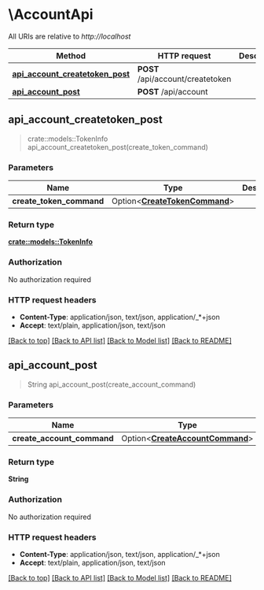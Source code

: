 # \AccountApi

All URIs are relative to *http://localhost*

Method | HTTP request | Description
------------- | ------------- | -------------
[**api_account_createtoken_post**](AccountApi.md#api_account_createtoken_post) | **POST** /api/account/createtoken | 
[**api_account_post**](AccountApi.md#api_account_post) | **POST** /api/account | 



## api_account_createtoken_post

> crate::models::TokenInfo api_account_createtoken_post(create_token_command)


### Parameters


Name | Type | Description  | Required | Notes
------------- | ------------- | ------------- | ------------- | -------------
**create_token_command** | Option<[**CreateTokenCommand**](CreateTokenCommand.md)> |  |  |

### Return type

[**crate::models::TokenInfo**](TokenInfo.md)

### Authorization

No authorization required

### HTTP request headers

- **Content-Type**: application/json, text/json, application/_*+json
- **Accept**: text/plain, application/json, text/json

[[Back to top]](#) [[Back to API list]](../README.md#documentation-for-api-endpoints) [[Back to Model list]](../README.md#documentation-for-models) [[Back to README]](../README.md)


## api_account_post

> String api_account_post(create_account_command)


### Parameters


Name | Type | Description  | Required | Notes
------------- | ------------- | ------------- | ------------- | -------------
**create_account_command** | Option<[**CreateAccountCommand**](CreateAccountCommand.md)> |  |  |

### Return type

**String**

### Authorization

No authorization required

### HTTP request headers

- **Content-Type**: application/json, text/json, application/_*+json
- **Accept**: text/plain, application/json, text/json

[[Back to top]](#) [[Back to API list]](../README.md#documentation-for-api-endpoints) [[Back to Model list]](../README.md#documentation-for-models) [[Back to README]](../README.md)

